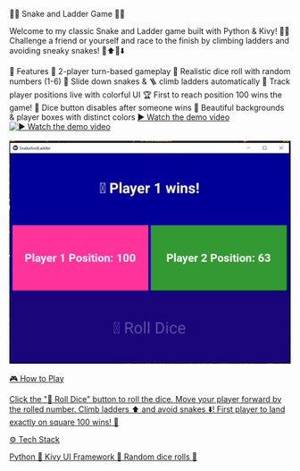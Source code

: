 🎲🐍 Snake and Ladder Game 🐍🎲

Welcome to my classic Snake and Ladder game built with Python & Kivy! 🐍🎉 Challenge a friend or yourself and race to the finish by climbing ladders and avoiding sneaky snakes! 🐍⬆️🐍⬇️

🚀 Features
👥 2-player turn-based gameplay
🎲 Realistic dice roll with random numbers (1-6)
🐍 Slide down snakes & 🪜 climb ladders automatically
🎯 Track player positions live with colorful UI
🏆 First to reach position 100 wins the game!
🚫 Dice button disables after someone wins
🎨 Beautiful backgrounds & player boxes with distinct colors
[▶️ Watch the demo video](https://raw.githubusercontent.com/SatyamChauhan2005/My_Pyton_Snake-Ladder_Game_Project/main/Snake%26Ladder.mp4)
[![▶️ Watch the demo video](images/demo.gif)](https://raw.githubusercontent.com/SatyamChauhan2005/My_Pyton_Snake-Ladder_Game_Project/main/Snake%26Ladder.mp4)<br>
<a href="https://github.com/SatyamChauhan2005/My_Pyton_Snake-Ladder_Game_Project/blob/main/SSSS.png"><br>
![View Game Result](https://github.com/SatyamChauhan2005/My_Pyton_Snake-Ladder_Game_Project/blob/main/SSSS.png)




🎮 How to Play

Click the "🎲 Roll Dice" button to roll the dice.
Move your player forward by the rolled number.
Climb ladders ⬆️ and avoid snakes ⬇️!
First player to land exactly on square 100 wins! 🏅

⚙️ Tech Stack

Python 🐍
Kivy UI Framework 🎨
Random dice rolls 🎲
